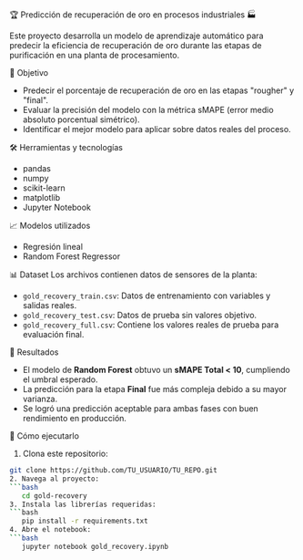 🏆 Predicción de recuperación de oro en procesos industriales 🏭

Este proyecto desarrolla un modelo de aprendizaje automático para predecir la eficiencia de recuperación de oro durante las etapas de purificación en una planta de procesamiento.

🎯 Objetivo
- Predecir el porcentaje de recuperación de oro en las etapas "rougher" y "final".
- Evaluar la precisión del modelo con la métrica sMAPE (error medio absoluto porcentual simétrico).
- Identificar el mejor modelo para aplicar sobre datos reales del proceso.

🛠️ Herramientas y tecnologías
- pandas
- numpy
- scikit-learn
- matplotlib
- Jupyter Notebook

📈 Modelos utilizados
- Regresión lineal
- Random Forest Regressor

📊 Dataset
Los archivos contienen datos de sensores de la planta:
- `gold_recovery_train.csv`: Datos de entrenamiento con variables y salidas reales.
- `gold_recovery_test.csv`: Datos de prueba sin valores objetivo.
- `gold_recovery_full.csv`: Contiene los valores reales de prueba para evaluación final.

📌 Resultados
- El modelo de **Random Forest** obtuvo un **sMAPE Total < 10**, cumpliendo el umbral esperado.
- La predicción para la etapa **Final** fue más compleja debido a su mayor varianza.
- Se logró una predicción aceptable para ambas fases con buen rendimiento en producción.

🚀 Cómo ejecutarlo
1. Clona este repositorio:
```bash
git clone https://github.com/TU_USUARIO/TU_REPO.git
2. Navega al proyecto:
```bash
   cd gold-recovery
3. Instala las librerías requeridas:
```bash
   pip install -r requirements.txt
4. Abre el notebook:
```bash
   jupyter notebook gold_recovery.ipynb
